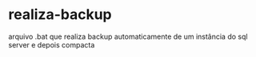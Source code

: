 # realiza-backup
arquivo .bat que realiza backup automaticamente de um instância do sql server e depois compacta

